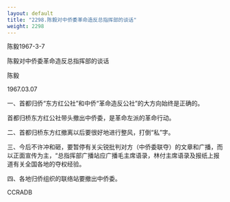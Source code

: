 ```yaml
---
layout: default
title: "2298.陈毅对中侨委革命造反总指挥部的谈话"
weight: 2298
---
```


陈毅1967-3-7

陈毅对中侨委革命造反总指挥部的谈话

陈毅

1967.03.07

一、首都归侨“东方红公社”和中侨“革命造反公社”的大方向始终是正确的。

首都归桥东方红公社带头撤出中侨委，是革命左派的革命行动。

二、首都归桥东方红撤离以后要很好地进行整风，打倒“私”字。

三、今后不许冲和砸，要暂停有关尖锐批判对方（中侨委联夺）的文章和广播，而以正面宣传为主，“总指挥部广播站应广播毛主席语录，林付主席语录及报纸上报道有关全国各地的夺权经验。

四、各地归侨组织的联络站要撤出中侨委。

CCRADB

